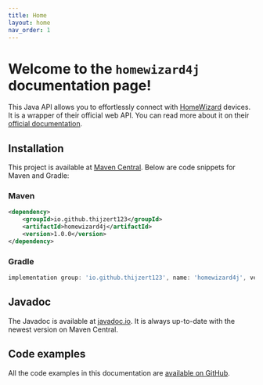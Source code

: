```yaml
---
title: Home
layout: home
nav_order: 1
---
```


# Welcome to the `homewizard4j` documentation page!
This Java API allows you to effortlessly connect with [HomeWizard](https://www.homewizard.com) devices.
It is a wrapper of their official web API. You can read more about it on their
[official documentation](https://api-documentation.homewizard.com).

## Installation
This project is available at [Maven Central](https://central.sonatype.com/artifact/io.github.thijzert123/homewizard4j).
Below are code snippets for Maven and Gradle:

### Maven
```xml
<dependency>
    <groupId>io.github.thijzert123</groupId>
    <artifactId>homewizard4j</artifactId>
    <version>1.0.0</version>
</dependency>
```

### Gradle
```gradle
implementation group: 'io.github.thijzert123', name: 'homewizard4j', version: '1.0.0'
```

## Javadoc
The Javadoc is available at [javadoc.io](https://javadoc.io/doc/io.github.thijzert123/homewizard4j).
It is always up-to-date with the newest version on Maven Central.

## Code examples
All the code examples in this documentation are [available on GitHub](https://github.com/Thijzert123/homewizard4j/tree/main/src/test/java/io/github/thijzert123/homewizard4j/example).
